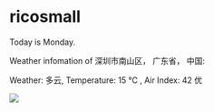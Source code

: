 # ricosmall

Today is Monday.

Weather infomation of 深圳市南山区， 广东省， 中国: 

Weather: 多云, Temperature: 15 ℃ , Air Index: 42 优

<img src="https://github-readme-stats.vercel.app/api?username=ricosmall&show_icons=true" />
